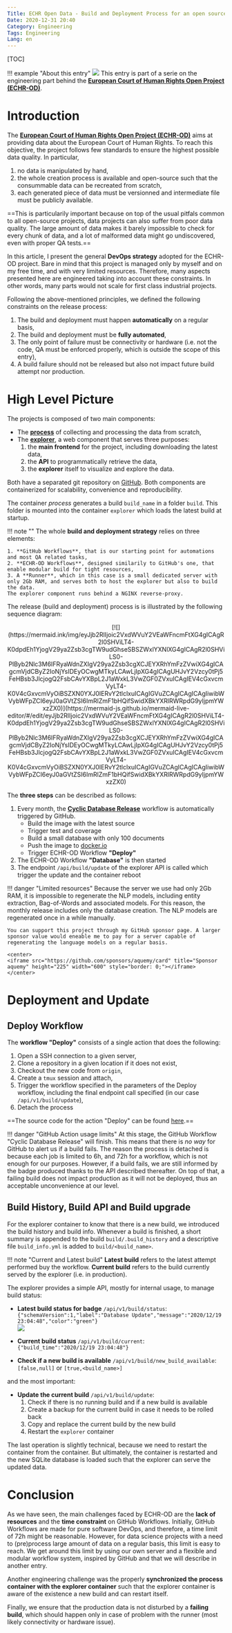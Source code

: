 ```yaml
---
Title: ECHR Open Data - Build and Deployment Process for an open source data project
Date: 2020-12-31 20:40
Category: Engineering
Tags: Engineering
Lang: en
---
```


[TOC]

!!! example "About this entry"
	![](https://echr-opendata.eu/assets/images/logo.png) This entry is part of a serie on the engineering part behind the **[European Court of Human Rights Open Project (ECHR-OD)](http://echr-opendata.eu/)**.


# Introduction

The **[European Court of Human Rights Open Project (ECHR-OD)](http://echr-opendata.eu/)** aims at providing data about the European Court of Human Rights. To reach this objective, the project follows few standards to ensure the highest possible data quality. In particular, 

1. no data is manipulated by hand,
2. the whole creation process is available and open-source such that the consummable data can be recreated from scratch,
3. each generated piece of data must be versionned and intermediate file must be publicly available.

==This is particularily important because on top of the usual pitfals common to all open-source projects, data projects can also suffer from poor data quality. The large amount of data makes it barely impossible to check for every chunk of data, and a lot of malformed data might go undiscovered, even with proper QA tests.==

In this article, I present the general **DevOps strategy** adopted for the ECHR-OD project. Bare in mind that this project is managed only by myself and on my free time, and with very limited resources. Therefore, many aspects presented here are engineered taking into account these constraints. In other words, many parts would not scale for first class industrial projects.

Following the above-mentioned principles, we defined the following constraints on the release process:

1. The build and deployment must happen **automatically** on a regular basis,
2. The build and deployment must be **fully automated**,
3. The only point of failure must be connectivity or hardware (i.e. not the code, QA must be enforced properly, which is outside the scope of this entry),
4. A build failure should not be released but also not impact future build attempt nor production.


# High Level Picture

The projects is composed of two main components:

- The **[process](https://github.com/echr-od/ECHR-OD_process)** of collecting and processing the data from scratch,
- The **[explorer](https://github.com/echr-od/ECHR-OD_explorer)**, a web component that serves three purposes: 
	1. the **main frontend** for the project, including downloading the latest data, 
	2. the **API** to programmatically retrieve the data, 
	3. the **explorer** itself to visualize and explore the data.

Both have a separated git repository on [GitHub](https://github.com). Both components are containerized for scalability, convenience and reproducibility.

The container *process* generates a build `build_name` in a folder `build`. This folder is mounted into the container `explorer` which loads the latest build at startup.


!!! note ""
	The whole **build and deployment strategy** relies on three elements:

	1. **GitHub Workflows**, that is our starting point for automations and most QA related tasks,
	2. **ECHR-OD Workflows**, designed similarily to GitHub's one, that enable modular build for tight resources,
	3. A **Runner**, which in this case is a small dedicated server with only 2Gb RAM, and serves both to host the explorer but also to build the data.   
	The explorer component runs behind a NGINX reverse-proxy.


The release (build and deployment) process is is illustrated by the following sequence diagram:

<center>
[![](https://mermaid.ink/img/eyJjb2RlIjoic2VxdWVuY2VEaWFncmFtXG4gICAgR2l0SHViLT4-K0dpdEh1YjogV29ya2Zsb3cgTW9udGhseSBSZWxlYXNlXG4gICAgR2l0SHViLS0-PlByb2Nlc3M6IFRyaWdnZXIgV29ya2Zsb3cgXCJEYXRhYmFzZVwiXG4gICAgcmVjdCByZ2IoNjYsIDEyOCwgMTkyLCAwLjIpXG4gICAgUHJvY2Vzcy0tPj5FeHBsb3JlcjogQ2FsbCAvYXBpL2J1aWxkL3VwZGF0ZVxuICAgIEV4cGxvcmVyLT4-K0V4cGxvcmVyOiBSZXN0YXJ0IERvY2tlclxuICAgIGVuZCAgICAgICAgIiwibWVybWFpZCI6eyJ0aGVtZSI6ImRlZmF1bHQifSwidXBkYXRlRWRpdG9yIjpmYWxzZX0)](https://mermaid-js.github.io/mermaid-live-editor/#/edit/eyJjb2RlIjoic2VxdWVuY2VEaWFncmFtXG4gICAgR2l0SHViLT4-K0dpdEh1YjogV29ya2Zsb3cgTW9udGhseSBSZWxlYXNlXG4gICAgR2l0SHViLS0-PlByb2Nlc3M6IFRyaWdnZXIgV29ya2Zsb3cgXCJEYXRhYmFzZVwiXG4gICAgcmVjdCByZ2IoNjYsIDEyOCwgMTkyLCAwLjIpXG4gICAgUHJvY2Vzcy0tPj5FeHBsb3JlcjogQ2FsbCAvYXBpL2J1aWxkL3VwZGF0ZVxuICAgIEV4cGxvcmVyLT4-K0V4cGxvcmVyOiBSZXN0YXJ0IERvY2tlclxuICAgIGVuZCAgICAgICAgIiwibWVybWFpZCI6eyJ0aGVtZSI6ImRlZmF1bHQifSwidXBkYXRlRWRpdG9yIjpmYWxzZX0)
</center>

The **three steps** can be described as follows:

1. Every month, the **[Cyclic Database Release](https://github.com/echr-od/ECHR-OD_process/actions?query=workflow%3A%22Cyclic+Database+Release%22)** workflow is automatically triggered by GitHub.
	 - Build the image with the latest source
	 - Trigger test and coverage
	 - Build a small database with only 100 documents
	 - Push the image to [docker.io](https://hub.docker.com/repository/docker/aquemy1/echr_build/)
	 - Trigger ECHR-OD Workflow **"Deploy"**
2. The ECHR-OD Workflow **"Database"** is then started
3. The endpoint `/api/build/update` of the explorer API is called which trigger the update and the container reboot


!!! danger "Limited resources"
    Because the server we use had only 2Gb RAM, it is impossible to regenerate the NLP models, including entity extraction, Bag-of-Words and associated models. For this reason, the monthly release includes only the database creation. The NLP models are regenerated once in a while manually. 

    You can support this project through my GitHub sponsor page. A larger sponsor value would eneable me to pay for a server capable of regenerating the language models on a regular basis.

    <center>
    <iframe src="https://github.com/sponsors/aquemy/card" title="Sponsor aquemy" height="225" width="600" style="border: 0;"></iframe>
    </center>


# Deployment and Update

## Deploy Workflow
 
The **workflow "Deploy"** consists of a single action that does the following:

1. Open a SSH connection to a given server,
2. Clone a repository in a given location if it does not exist,
3. Checkout the new code from `origin`,
4. Create a `tmux` session and attach,
5. Trigger the workflow specified in the parameters of the Deploy workflow, including the final endpoint call specified (in our case `/api/v1/build/update`),
6. Detach the process

==The source code for the action "Deploy" can be found [here](https://github.com/echr-od/ECHR-OD_process/blob/develop/echr/steps/deploy.py).==


!!! danger "GitHub Action usage limits"
	At this stage, the GitHub Workflow "Cyclic Database Release" will finish. This means that there is *no way* for GitHub to alert us if a build fails. The reason the process is detached is because each job is limited to 6h, and 72h for a workflow, which is not enough for our purposes. However, if a build fails, we are still informed by the badge produced thanks to the API described thereafter. On top of that, a failing build does not impact production as it will not be deployed, thus an acceptable unconvenience at our level.


## Build History, Build API and Build upgrade

For the explorer container to know that there is a new build, we introduced the build history and build info. Whenever a build is finished, a short summary is appended to the build `build/.build_history` and a descriptive file `build_info.yml` is added to `build/<build_name>`. 

!!! note "Current and Latest build"
	**Latest build** refers to the latest attempt performed buy the workflow. **Current build** refers to the build currently served by the explorer (i.e. in production).


The explorer provides a simple API, mostly for internal usage, to manage build status:


- **Latest build status for badge** `/api/v1/build/status`:  
`{"schemaVersion":1,"label":"Database Update","message":"2020/12/19 23:04:48","color":"green"}`  
![](https://camo.githubusercontent.com/fff13eaf507f8d59dd228a6f06a85ad381576b638518e117ca25267944e0cf15/68747470733a2f2f696d672e736869656c64732e696f2f656e64706f696e743f75726c3d6874747073253341253246253246656368722d6f70656e646174612e657525324661706925324676312532466275696c64253246737461747573)

- **Current build status** `/api/v1/build/current`:  
`{"build_time":"2020/12/19 23:04:48"}`

- **Check if a new build is available** `/api/v1/build/new_build_available`:  
```[false,null]```
or ```[true,<build_name>]```

and the most important:

- **Update the current build** `/api/v1/build/update`:
	1. Check if there is no running build and if a new build is available
	2. Create a backup for the current build in case it needs to be rolled back
	3. Copy and replace the current build by the new build
	4. Restart the `explorer` container

The last operation is slightly technical, because we need to restart the container from the container.
But ultimately, the container is restarted and the new SQLite database is loaded such that the explorer can serve the updated data.

# Conclusion

As we have seen, the main challenges faced by ECHR-OD are the **lack of resources** and the **time constraint** on GitHub Workflows. Initially, GitHub Workflows are made for pure software DevOps, and therefore, a time limit of 72h might be reasonable. However, for data science projects with a need to (pre)process large amount of data on a regular basis, this limit is easy to reach. We get around this limit by using our own server and a flexible and modular workflow system, inspired by GitHub and that we will describe in another entry.

Another engineering challenge was the properly **synchronized the process container with the explorer container** such that the explorer container is aware of the existence a new build and can restart itself.

Finally, we ensure that the production data is not disturbed by a **failing build**, which should happen only in case of problem with the runner (most likely connectivity or hardware issue).
